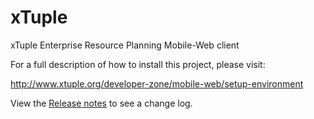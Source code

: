xTuple
======

xTuple Enterprise Resource Planning Mobile-Web client

For a full description of how to install this project, please visit:

http://www.xtuple.org/developer-zone/mobile-web/setup-environment

View the [Release notes](RELEASE.md) to see a change log.
